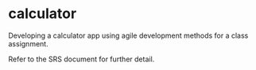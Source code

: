 # calculator
Developing a calculator app using agile development methods for a class assignment.

Refer to the SRS document for further detail.
